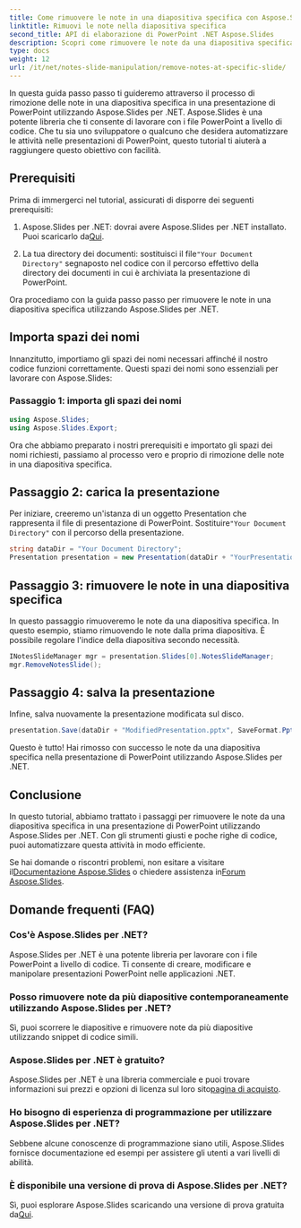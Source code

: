 ```yaml
---
title: Come rimuovere le note in una diapositiva specifica con Aspose.Slides .NET
linktitle: Rimuovi le note nella diapositiva specifica
second_title: API di elaborazione di PowerPoint .NET Aspose.Slides
description: Scopri come rimuovere le note da una diapositiva specifica in PowerPoint utilizzando Aspose.Slides per .NET. Semplifica le tue presentazioni senza sforzo.
type: docs
weight: 12
url: /it/net/notes-slide-manipulation/remove-notes-at-specific-slide/
---
```


In questa guida passo passo ti guideremo attraverso il processo di rimozione delle note in una diapositiva specifica in una presentazione di PowerPoint utilizzando Aspose.Slides per .NET. Aspose.Slides è una potente libreria che ti consente di lavorare con i file PowerPoint a livello di codice. Che tu sia uno sviluppatore o qualcuno che desidera automatizzare le attività nelle presentazioni di PowerPoint, questo tutorial ti aiuterà a raggiungere questo obiettivo con facilità.

## Prerequisiti

Prima di immergerci nel tutorial, assicurati di disporre dei seguenti prerequisiti:

1.  Aspose.Slides per .NET: dovrai avere Aspose.Slides per .NET installato. Puoi scaricarlo da[Qui](https://releases.aspose.com/slides/net/).

2.  La tua directory dei documenti: sostituisci il file`"Your Document Directory"` segnaposto nel codice con il percorso effettivo della directory dei documenti in cui è archiviata la presentazione di PowerPoint.

Ora procediamo con la guida passo passo per rimuovere le note in una diapositiva specifica utilizzando Aspose.Slides per .NET.

## Importa spazi dei nomi

Innanzitutto, importiamo gli spazi dei nomi necessari affinché il nostro codice funzioni correttamente. Questi spazi dei nomi sono essenziali per lavorare con Aspose.Slides:

### Passaggio 1: importa gli spazi dei nomi

```csharp
using Aspose.Slides;
using Aspose.Slides.Export;
```
Ora che abbiamo preparato i nostri prerequisiti e importato gli spazi dei nomi richiesti, passiamo al processo vero e proprio di rimozione delle note in una diapositiva specifica.

## Passaggio 2: carica la presentazione

 Per iniziare, creeremo un'istanza di un oggetto Presentation che rappresenta il file di presentazione di PowerPoint. Sostituire`"Your Document Directory"` con il percorso della presentazione.

```csharp
string dataDir = "Your Document Directory";
Presentation presentation = new Presentation(dataDir + "YourPresentation.pptx");
```

## Passaggio 3: rimuovere le note in una diapositiva specifica

In questo passaggio rimuoveremo le note da una diapositiva specifica. In questo esempio, stiamo rimuovendo le note dalla prima diapositiva. È possibile regolare l'indice della diapositiva secondo necessità.

```csharp
INotesSlideManager mgr = presentation.Slides[0].NotesSlideManager;
mgr.RemoveNotesSlide();
```

## Passaggio 4: salva la presentazione

Infine, salva nuovamente la presentazione modificata sul disco.

```csharp
presentation.Save(dataDir + "ModifiedPresentation.pptx", SaveFormat.Pptx);
```

Questo è tutto! Hai rimosso con successo le note da una diapositiva specifica nella presentazione di PowerPoint utilizzando Aspose.Slides per .NET.

## Conclusione

In questo tutorial, abbiamo trattato i passaggi per rimuovere le note da una diapositiva specifica in una presentazione di PowerPoint utilizzando Aspose.Slides per .NET. Con gli strumenti giusti e poche righe di codice, puoi automatizzare questa attività in modo efficiente.

 Se hai domande o riscontri problemi, non esitare a visitare il[Documentazione Aspose.Slides](https://reference.aspose.com/slides/net/) o chiedere assistenza in[Forum Aspose.Slides](https://forum.aspose.com/).

## Domande frequenti (FAQ)

### Cos'è Aspose.Slides per .NET?
Aspose.Slides per .NET è una potente libreria per lavorare con i file PowerPoint a livello di codice. Ti consente di creare, modificare e manipolare presentazioni PowerPoint nelle applicazioni .NET.

### Posso rimuovere note da più diapositive contemporaneamente utilizzando Aspose.Slides per .NET?
Sì, puoi scorrere le diapositive e rimuovere note da più diapositive utilizzando snippet di codice simili.

### Aspose.Slides per .NET è gratuito?
 Aspose.Slides per .NET è una libreria commerciale e puoi trovare informazioni sui prezzi e opzioni di licenza sul loro sito[pagina di acquisto](https://purchase.aspose.com/buy).

### Ho bisogno di esperienza di programmazione per utilizzare Aspose.Slides per .NET?
Sebbene alcune conoscenze di programmazione siano utili, Aspose.Slides fornisce documentazione ed esempi per assistere gli utenti a vari livelli di abilità.

### È disponibile una versione di prova di Aspose.Slides per .NET?
Sì, puoi esplorare Aspose.Slides scaricando una versione di prova gratuita da[Qui](https://releases.aspose.com/).